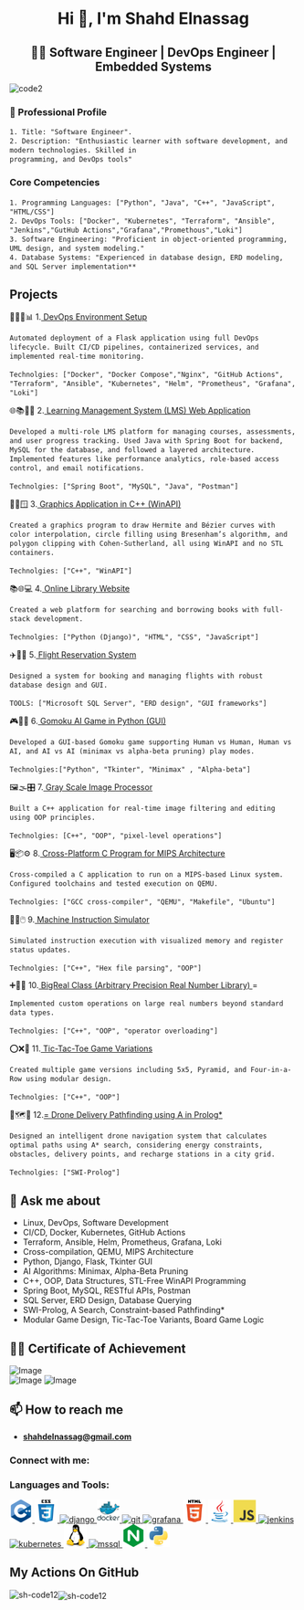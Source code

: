 <h1 align="center">Hi 👋, I'm Shahd Elnassag</h1>
<h2 align="center"> 🧑‍💻 Software Engineer | DevOps Engineer | Embedded Systems</h2>

![code2](https://github.com/user-attachments/assets/20205fa2-d88f-4717-a129-2235f5613d73)

### 🌱 Professional Profile
```
1. Title: "Software Engineer".
2. Description: "Enthusiastic learner with software development, and modern technologies. Skilled in
programming, and DevOps tools"
```
### Core Competencies
```
1. Programming Languages: ["Python", "Java", "C++", "JavaScript", "HTML/CSS"]
2. DevOps Tools: ["Docker", "Kubernetes", "Terraform", "Ansible", "Jenkins","GutHub Actions","Grafana","Promethous","Loki"]
3. Software Engineering: "Proficient in object-oriented programming, UML design, and system modeling."
4. Database Systems: "Experienced in database design, ERD modeling, and SQL Server implementation**
```


## Projects

🐳🔁🚀📊 1.<a href="https://github.com/SH-code12/DevOps_task" target="_blank"> DevOps Environment Setup</a>

    Automated deployment of a Flask application using full DevOps lifecycle. Built CI/CD pipelines, containerized services, and implemented real-time monitoring.

    Technolgies: ["Docker", "Docker Compose","Nginx", "GitHub Actions", "Terraform", "Ansible", "Kubernetes", "Helm", "Prometheus", "Grafana", "Loki"]

🌐📚🧑‍🏫 2.<a href="https://github.com/SH-code12/Java-Based-Learning-Management-System" target="_blank"> Learning Management System (LMS) Web Application
</a>  

    Developed a multi-role LMS platform for managing courses, assessments, and user progress tracking. Used Java with Spring Boot for backend, MySQL for the database, and followed a layered architecture. Implemented features like performance analytics, role-based access control, and email notifications.

    Technolgies: ["Spring Boot", "MySQL", "Java", "Postman"]

🎨🧮🪟 3.<a href="https://github.com/MalakHisham121/Graphics-Project" target="_blank"> Graphics Application in C++ (WinAPI)
</a>  

    Created a graphics program to draw Hermite and Bézier curves with color interpolation, circle filling using Bresenham’s algorithm, and polygon clipping with Cohen-Sutherland, all using WinAPI and no STL containers.

    Technolgies: ["C++", "WinAPI"]


📚🌐💻 4.<a href="https://github.com/SH-code12/Library_Website" target="_blank"> Online Library Website
</a> 

    Created a web platform for searching and borrowing books with full-stack development.

    Technolgies: ["Python (Django)", "HTML", "CSS", "JavaScript"]

✈️🧾🧳 5.<a href="https://github.com/SH-code12/Flight_Reservation_Project" target="_blank"> Flight Reservation System
</a> 

    Designed a system for booking and managing flights with robust database design and GUI.

    TOOLS: ["Microsoft SQL Server", "ERD design", "GUI frameworks"]

🎮🐍🧠 6.<a href="https://github.com/SH-code12/Gomoku_Game" target="_blank"> Gomoku AI Game in Python (GUI)
</a>  

    Developed a GUI-based Gomoku game supporting Human vs Human, Human vs AI, and AI vs AI (minimax vs alpha-beta pruning) play modes.

    Technolgies:["Python", "Tkinter", "Minimax" , "Alpha-beta"] 


🖼️🌫️🎛️ 7.<a href="https://github.com/FatmaAtta/Image_Processing" target="_blank"> Gray Scale Image Processor
</a>  

    Built a C++ application for real-time image filtering and editing using OOP principles.

    Technolgies: [C++", "OOP", "pixel-level operations"]

 🖥️📦⚙️ 8.<a href="https://github.com/SH-code12/Cross-Platform_Development-" target="_blank"> Cross-Platform C Program for MIPS Architecture
</a>  

    Cross-compiled a C application to run on a MIPS-based Linux system. Configured toolchains and tested execution on QEMU.

    Technolgies: ["GCC cross-compiler", "QEMU", "Makefile", "Ubuntu"]

🧠💾🖱️ 9.<a href="https://github.com/SH-code12/Machine-Simulator" target="_blank"> Machine Instruction Simulator
</a>  

    Simulated instruction execution with visualized memory and register status updates.

    Technolgies: ["C++", "Hex file parsing", "OOP"]

➕📐🔢 10.<a href="https://github.com/SH-code12/Big-Real" target="_blank"> BigReal Class (Arbitrary Precision Real Number Library)
</a>  =

    Implemented custom operations on large real numbers beyond standard data types.

    Technolgies: ["C++", "OOP", "operator overloading"]

⭕❌🎯 11.<a href="https://github.com/SH-code12/Tic-Tac-Toe-Game-Variations" target="_blank"> Tic-Tac-Toe Game Variations
</a>  

    Created multiple game versions including 5x5, Pyramid, and Four-in-a-Row using modular design.

    Technolgies: ["C++", "OOP"]

🚁🗺️🔋 12.<a href="https://github.com/asmaatefomran/Searching-Algorithms-Prolog" target="_blank">= Drone Delivery Pathfinding using A in Prolog*
</a>  

    Designed an intelligent drone navigation system that calculates optimal paths using A* search, considering energy constraints, obstacles, delivery points, and recharge stations in a city grid.

    Technolgies: ["SWI-Prolog"]

## 💬 Ask me about
- Linux, DevOps, Software Development
- CI/CD, Docker, Kubernetes, GitHub Actions
- Terraform, Ansible, Helm, Prometheus, Grafana, Loki
- Cross-compilation, QEMU, MIPS Architecture
- Python, Django, Flask, Tkinter GUI
- AI Algorithms: Minimax, Alpha-Beta Pruning
- C++, OOP, Data Structures, STL-Free WinAPI Programming
- Spring Boot, MySQL, RESTful APIs, Postman
- SQL Server, ERD Design, Database Querying
- SWI-Prolog, A Search, Constraint-based Pathfinding*
- Modular Game Design, Tic-Tac-Toe Variants, Board Game Logic

## 📜🏅 Certificate of Achievement
![Image](https://github.com/user-attachments/assets/1d656202-e2ec-4656-a94d-9c4184eb3c78)   
![Image](https://github.com/user-attachments/assets/d5d86164-61fd-4838-9b5a-1d28cba264c1)
![Image](https://github.com/user-attachments/assets/d78ffb9f-f8ec-4a46-8519-e6bbfcdd68c7)

## 📫 How to reach me
- **shahdelnassag@gmail.com**

<h3 align="left">Connect with me:</h3>
<p align="left">
</p>

<h3 align="left">Languages and Tools:</h3>
<p align="left"> <a href="https://www.w3schools.com/cpp/" target="_blank" rel="noreferrer"> <img src="https://raw.githubusercontent.com/devicons/devicon/master/icons/cplusplus/cplusplus-original.svg" alt="cplusplus" width="40" height="40"/> </a> <a href="https://www.w3schools.com/css/" target="_blank" rel="noreferrer"> <img src="https://raw.githubusercontent.com/devicons/devicon/master/icons/css3/css3-original-wordmark.svg" alt="css3" width="40" height="40"/> </a> <a href="https://www.djangoproject.com/" target="_blank" rel="noreferrer"> <img src="https://cdn.worldvectorlogo.com/logos/django.svg" alt="django" width="40" height="40"/> </a> <a href="https://www.docker.com/" target="_blank" rel="noreferrer"> <img src="https://raw.githubusercontent.com/devicons/devicon/master/icons/docker/docker-original-wordmark.svg" alt="docker" width="40" height="40"/> </a> <a href="https://git-scm.com/" target="_blank" rel="noreferrer"> <img src="https://www.vectorlogo.zone/logos/git-scm/git-scm-icon.svg" alt="git" width="40" height="40"/> </a> <a href="https://grafana.com" target="_blank" rel="noreferrer"> <img src="https://www.vectorlogo.zone/logos/grafana/grafana-icon.svg" alt="grafana" width="40" height="40"/> </a> <a href="https://www.w3.org/html/" target="_blank" rel="noreferrer"> <img src="https://raw.githubusercontent.com/devicons/devicon/master/icons/html5/html5-original-wordmark.svg" alt="html5" width="40" height="40"/> </a> <a href="https://www.java.com" target="_blank" rel="noreferrer"> <img src="https://raw.githubusercontent.com/devicons/devicon/master/icons/java/java-original.svg" alt="java" width="40" height="40"/> </a> <a href="https://developer.mozilla.org/en-US/docs/Web/JavaScript" target="_blank" rel="noreferrer"> <img src="https://raw.githubusercontent.com/devicons/devicon/master/icons/javascript/javascript-original.svg" alt="javascript" width="40" height="40"/> </a> <a href="https://www.jenkins.io" target="_blank" rel="noreferrer"> <img src="https://www.vectorlogo.zone/logos/jenkins/jenkins-icon.svg" alt="jenkins" width="40" height="40"/> </a> <a href="https://kubernetes.io" target="_blank" rel="noreferrer"> <img src="https://www.vectorlogo.zone/logos/kubernetes/kubernetes-icon.svg" alt="kubernetes" width="40" height="40"/> </a> <a href="https://www.linux.org/" target="_blank" rel="noreferrer"> <img src="https://raw.githubusercontent.com/devicons/devicon/master/icons/linux/linux-original.svg" alt="linux" width="40" height="40"/> </a> <a href="https://www.microsoft.com/en-us/sql-server" target="_blank" rel="noreferrer"> <img src="https://www.svgrepo.com/show/303229/microsoft-sql-server-logo.svg" alt="mssql" width="40" height="40"/> </a> <a href="https://www.nginx.com" target="_blank" rel="noreferrer"> <img src="https://raw.githubusercontent.com/devicons/devicon/master/icons/nginx/nginx-original.svg" alt="nginx" width="40" height="40"/> </a> <a href="https://www.python.org" target="_blank" rel="noreferrer"> <img src="https://raw.githubusercontent.com/devicons/devicon/master/icons/python/python-original.svg" alt="python" width="40" height="40"/> </a> </p>

## My Actions On GitHub

<p><img align="left" src="https://github-readme-stats.vercel.app/api/top-langs?username=sh-code12&show_icons=true&locale=en&layout=compact" alt="sh-code12" /></p>


<p><img align="center" src="https://github-readme-streak-stats.herokuapp.com/?user=sh-code12&" alt="sh-code12" /></p>
